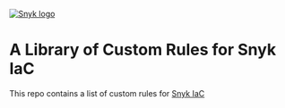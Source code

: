 [![Snyk logo](https://snyk.io/style/asset/logo/snyk-print.svg)](https://snyk.io)

# A Library of Custom Rules for Snyk IaC

This repo contains a list of custom rules for [Snyk IaC](https://docs.snyk.io/products/snyk-infrastructure-as-code/custom-rules) 

